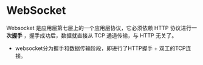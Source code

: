 # WebSocket

Websocket 是应用层第七层上的一个应用层协议，它必须依赖 HTTP 协议进行**一次握手** ，握手成功后，数据就直接从 TCP 通道传输，与 HTTP 无关了。

- websocket分为握手和数据传输阶段，即进行了HTTP握手 + 双工的TCP连接。